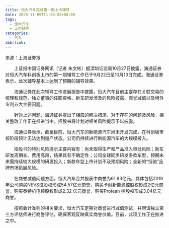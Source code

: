 ```yaml
---
title: 恒大汽车完成第一期上市辅导
date: 2020-11-09T11:50:02+08:00
tags:
  - 恒大汽车
  - 上市辅导
categories:
  - 汽车
abbrlink:
---
```


来源：上海证券报　　

　　上证报中国证券网讯（记者 朱文彬）据深圳证监局10月27日披露，海通证券对恒大汽车科创板上市的第一期辅导工作已于9月22日至10月13日完成。海通证券表示，此次辅导基本上达到了预期的辅导效果。

　　海通证券在此次辅导工作进展报告中披露，恒大汽车目前主要存在关联交易的梳理和规范、独立董事的任职资格、新车研发涉及的风险披露、商誉减值以及境外专利五大主要问题。

　　针对上述问题，海通证券提出了相应的解决措施，对于存在的问题及风险，相关整改工作正在推进当中，招股书将计划对相关风险提示予以披露。

　　海通证券表示，截至目前，恒大汽车的新能源汽车尚未开发完成，在科创板审核阶段预计无法达到量产状态。公司仍持续进行新能源汽车的大规模投入。

　　招股书的特别风险提示主要内容有：尚未取得生产和产品准入审批风险；新车研发周期长、费用高昂，结果具有不确定性；公司全球同步研发多款车型，预期未来需持续较大规模的研发投入；新款车型上市计划不及预期风险；全新的“恒驰”品牌市场拓展风险。

　　在商誉减值问题方面，恒大汽车合并报表中商誉为61.93亿元。具体包括2019 年公司购买NEVS控股权形成54.57亿元商誉，购买卡耐新能源控股权形成2亿元商誉，购买泰特机电控股权形成2.32 亿元商誉，购买Protean 控股权形成3.04亿元商誉。

　　按照会计准则的相关要求，恒大汽车定期对商誉进行减值测试，并聘请独立第三方评估师进行商誉评估，确保客观反映真实商誉价值。目前，此项工作正在推进之中。